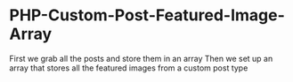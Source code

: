 # PHP-Custom-Post-Featured-Image-Array
First we grab all the posts and store them in an array
Then we set up an array that stores all the featured images from a custom post type
